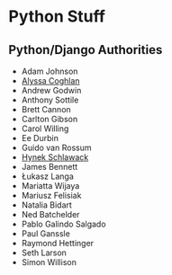 # Python Stuff

## Python/Django Authorities

* Adam Johnson
* [Alyssa Coghlan](https://www.curiousefficiency.org/pages/about/)
* Andrew Godwin
* Anthony Sottile
* Brett Cannon
* Carlton Gibson
* Carol Willing
* Ee Durbin
* Guido van Rossum
* [Hynek Schlawack](https://hynek.me/)
* James Bennett
* Łukasz Langa
* Mariatta Wijaya
* Mariusz Felisiak
* Natalia Bidart
* Ned Batchelder
* Pablo Galindo Salgado
* Paul Ganssle
* Raymond Hettinger
* Seth Larson
* Simon Willison

